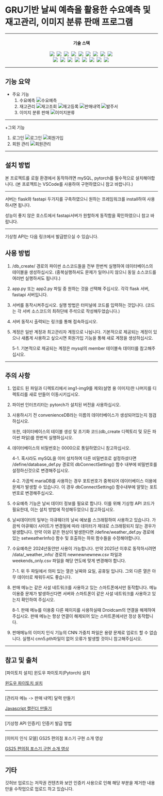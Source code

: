 # GRU기반 날씨 예측을 활용한 수요예측 및 재고관리, 이미지 분류 판매 프로그램

---

<h4 align="center">기술 스택</h4>
<div align="center">
  <img src="https://img.shields.io/badge/Python-3776AB?style=flat-square&logo=Python&logoColor=white"/>&nbsp
  <img src="https://img.shields.io/badge/Flask-000000?style=flat-square&logo=Flask&logoColor=white"/>&nbsp
  <img src="https://img.shields.io/badge/FastAPI-009688?style=flat-square&logo=FastAPI&logoColor=white"/>&nbsp
  <img src="https://img.shields.io/badge/MySQL-4479A1?style=flat-square&logo=MySQL&logoColor=white"/>&nbsp
  <img src="https://img.shields.io/badge/Pytorch-EE4C2C?style=flat-square&logo=Pytorch&logoColor=white"/>&nbsp
  <img src="https://img.shields.io/badge/OpenCV-5C3EE8?style=flat-square&logo=OpenCV&logoColor=white"/>&nbsp
  <img src="https://img.shields.io/badge/DroidCam-3DDC84?style=flat-square"/>&nbsp
  <img src="https://img.shields.io/badge/pandas-150458?style=flat-square&logo=pandas&logoColor=white"/>&nbsp
  <img src="https://img.shields.io/badge/BeautifulSoop4-000000?style=flat-square"/>&nbsp
</div>
<div align="center">
  <img src="https://img.shields.io/badge/HTML5-E34F26?style=flat-square&logo=HTML5&logoColor=white"/>&nbsp
  <img src="https://img.shields.io/badge/CSS-663399?style=flat-square&logo=CSS&logoColor=white"/>&nbsp
  <img src="https://img.shields.io/badge/JavaScript-F7DF1E?style=flat-square&logo=JavaScript&logoColor=white"/>&nbsp
  <img src="https://img.shields.io/badge/ChartJS-FF6384?style=flat-square&logo=ChartJS&logoColor=white"/>&nbsp
  <img src="https://img.shields.io/badge/VScode-000000?style=flat-square"/>&nbsp
  <img src="https://img.shields.io/badge/Jupyter-F37626?style=flat-square&logo=Jupyter&logoColor=white"/>&nbsp
  <img src="https://img.shields.io/badge/Anaconda-44A833?style=flat-square&logo=Anaconda&logoColor=white"/>&nbsp
  <img src="https://img.shields.io/badge/Postman-FF6C37?style=flat-square&logo=Postman&logoColor=white"/>&nbsp
</div>

---

## 기능 요약
+ 주요 기능
  1. 수요예측
     ![수요예측](https://github.com/mmn1300/capstone/blob/main/img1.png)
  2. 재고관리
     ![재고조회](https://github.com/mmn1300/capstone/blob/main/img2.png)
     ![재고등록](https://github.com/mmn1300/capstone/blob/main/img8.png)
     ![판매내역](https://github.com/mmn1300/capstone/blob/main/img5.png)
     ![발주서](https://github.com/mmn1300/capstone/blob/main/img4.png)
  4. 이미지 분류 판매
     ![이미지분류](https://github.com/mmn1300/capstone/blob/main/img3.png)

---

+그외 기능
  1. 로그인
     ![로그인](https://github.com/mmn1300/capstone/blob/main/img6.png)
     ![회원가입](https://github.com/mmn1300/capstone/blob/main/img7.png)
  2. 회원 관리
    ![회원관리](https://github.com/mmn1300/capstone/blob/main/img9.png)

---

## 설치 방법
  본 프로젝트를 로컬 환경에서 동작하려면 mySQL, pytorch를 필수적으로 설치해야합니다.
  (본 프로젝트는 VSCode를 사용하여 구현하였으니 참고 바랍니다.)

  ---


  서버는 flask와 fastapi 두가지를 구축하였으니 원하는 프레임워크를 install하여 사용하시면 됩니다.

  성능이 좋지 않은 호스트에서 fastapi서버가 원할하게 동작함을 확인하였으니 참고 바랍니다.

---

  기상청 API는 다음 링크에서 발급받으실 수 있습니다.


## 사용 방법
  
  1. /db_create/ 경로의 파이썬 소스코드들을 전부 한번씩 실행하여 데이터베이스의 테이블을 생성하십시오. (중복실행하셔도 문제가 일어나지 않으니 동일 소스코드를 여러번 실행하셔도 됩니다.)
     
  2. app.py 또는 app2.py 파일 중 원하는 것을 선택해 주십시오. 각각 flask 서버, fastapi 서버입니다.
     
  3. 서버를 동작시켜주십시오. 실행 방법은 터미널에 코드를 입력하는 것입니다. (코드는 각 서버 소스코드의 최하단에 주석으로 작성해두었습니다.)
     
  4. 서버 동작시 출력되는 링크를 통해 접속하십시오.
     
  5. 계정은 일반 계정과 최고관리자 계정으로 나뉩니다. 기본적으로 제공되는 계정이 있으나 새롭게 사용하고 싶으시면 회원가입 기능을 통해 새로 계정을 생성하십시오.
      
     5-1. 기본적으로 제공되는 계정은 mysql의 member 테이블속 데이터를 참고해주십시오.
---

## 주의 사항

  1. 업로드 된 파일과 디렉토리에서 img1-img9를 제외(설명 용 이미지)한 나머지를 디렉토리를 새로 만들어 이동시키십시오.
     
  2. 파이썬 인터프리터는 pytorch가 설치된 버전을 사용하십시오.
     
  3. 사용하시기 전 convenienceDB라는 이름의 데이터베이스가 생성되어있는지 점검하십시오.
     
     또한, 데이터베이스의 테이블 생성 및 초기화 코드(db_create 디렉토리 및 모든 파이썬 파일)를 한번씩 실행하십시오.
    
  4. 데이터베이스의 비밀번호는 0000으로 통일하였으니 참고하십시오.
     
     4-1. 혹시라도 mySQL을 이미 설치하여 다른 비밀번호로 설정하셨다면 /define/database_def.py 경로의 dbConnectSetting() 함수 내부에 비밀번호를 설정하신것으로 변경해주십시오.

     4-2. 가끔씩 mariaDB를 사용하는 경우 포트번호가 중복되어 데이터베이스 이용에 문제가 발생할 수 있습니다. 이 경우 dbConnectSetting() 함수내부에 알맞는 포트번호로 변경해주십시오.
    
  5. 수요예측 기능은 날씨 데이터 정보를 필요로 합니다. 이를 위해 기상청 API 코드가 필요한데, 이는 설치 방법에 작성해두었으니 참고하십시오.
      
  6. 날씨데이터의 일부는 아큐웨더의 날씨 예보를 스크래핑하여 사용하고 있습니다. 가끔씩 아큐웨더 사이트가 변경됨에 따라 데이터가 제대로 스크래핑되지 않는 경우가 발생합니다.
     만약 이와 같은 현상이 발생한다면 /define/weather_def.py 경로에 있는 setweatherInfo() 함수 및 호출하는 하위 함수들을 수정해야합니다.

  7. 수요예측은 2024년동안만 사용이 가능합니다. 만약 2025년 이후로 동작하시려면 /data/_weather_info/ 경로의 newnewnewnew.csv 파일과 weekends_only.csv 파일을 해당 연도에 맞게 변경해야 합니다.
      
     7-1. 위 두 파일에서 의미 있는 열은 날짜와 요일, 공휴일 입니다. 그외 다른 열은 아무 데이터로 채워두셔도 좋습니다.
      
  8. 판매 메뉴는 같은 사설 네트워크를 사용하고 있는 스마트폰에서만 동작합니다. 메뉴 이용중 문제가 발생하신다면 서버와 스마트폰이 같은 사설 네트워크를 사용하고 있는지 확인하여 주십시오.
      
     8-1. 판매 메뉴를 이용중 다른 페이지를 사용하실때 Droidcam의 연결을 해제하여 주십시오. 판매 메뉴는 항상 연결이 해제되어 있는 스마트폰에서만 정상 동작합니다.

  9. 판매메뉴의 이미지 인식 기능의 CNN 가중치 파일은 용량 문제로 업로드 할 수 없습니다. 실행시 cnn5.pth파일이 없어 오류가 발생할 것이니 참고해주십시오.


---

## 참고 및 출처

[파이토치 설치] 윈도우 파이토치(Pytorch) 설치

[윈도우 파이토치 설치](https://lonaru-burnout.tistory.com/18)

---

[관리자 메뉴 -> 판매 내역] 달력 만들기

[Javascript 캘린더 만들기](https://velog.io/@eungbi/Javascript-%EC%BA%98%EB%A6%B0%EB%8D%94-%EB%A7%8C%EB%93%A4%EA%B8%B0-1)

---

[기상청 API 인증키] 인증키 발급 방법

---

[이미지 인식 모델] GS25 편의점 포스기 구현 소개 영상

[GS25 편의점 포스기 구현 소개 영상](https://www.youtube.com/watch?v=7tRORFXjcRc)

---

## 기타

  깃허브 업로드는 저작권 컨텐츠와 보안 인증키 사용으로 인해 해당 부분을 제거한 내용만을 수작업으로 업로드 하고 있습니다.

